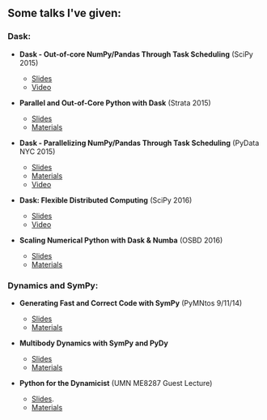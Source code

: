 ## Some talks I've given:

### Dask:

- **Dask - Out-of-core NumPy/Pandas Through Task Scheduling** (SciPy 2015)

    - [Slides](https://speakerdeck.com/jcrist/pandas-through-task-scheduling)
    - [Video](https://youtu.be/1kkFZ4P-XHg)

- **Parallel and Out-of-Core Python with Dask** (Strata 2015)

    - [Slides](https://speakerdeck.com/jcrist/parallel-and-out-of-core-python-with-dask)
    - [Materials](https://github.com/cpcloud/strata-nyc-2015)

- **Dask - Parallelizing NumPy/Pandas Through Task Scheduling** (PyData NYC 2015)

    - [Slides](https://speakerdeck.com/jcrist/pandas-through-task-scheduling-1)
    - [Materials](pydata_nyc_2015)
    - [Video](https://www.youtube.com/watch?v=mHd8AI8GQhQ)

- **Dask: Flexible Distributed Computing** (SciPy 2016)

    - [Slides](http://matthewrocklin.com/slides/dask-scipy-2016.html#/)
    - [Video](https://www.youtube.com/watch?v=PAGjm4BMKlk)

- **Scaling Numerical Python with Dask & Numba** (OSBD 2016)

    - [Slides](http://jcrist.github.io/talks/osbd_workshop/slides.html)
    - [Materials](osbd_workshop)

### Dynamics and SymPy:

- **Generating Fast and Correct Code with SymPy** (PyMNtos 9/11/14)

    - [Slides](https://speakerdeck.com/jcrist/generating-fast-and-correct-code-with-sympy)
    - [Materials](codegen_talk)

- **Multibody Dynamics with SymPy and PyDy**

    - [Slides](https://speakerdeck.com/jcrist/multibody-dynamics-with-sympy-and-pydy)
    - [Materials](pydy_talk)

- **Python for the Dynamicist** (UMN ME8287 Guest Lecture)

    - [Slides](https://speakerdeck.com/jcrist/python-for-the-dynamicist).
    - [Materials](dynamics_talk)

